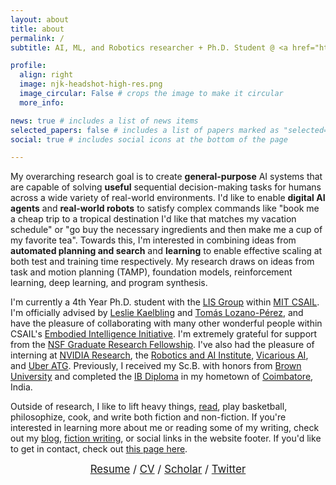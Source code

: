 ```yaml
---
layout: about
title: about
permalink: /
subtitle: AI, ML, and Robotics researcher + Ph.D. Student @ <a href="https://www.csail.mit.edu/">MIT CSAIL</a>

profile:
  align: right
  image: njk-headshot-high-res.png
  image_circular: False # crops the image to make it circular
  more_info:

news: true # includes a list of news items
selected_papers: false # includes a list of papers marked as "selected={true}"
social: true # includes social icons at the bottom of the page

---
```

My overarching research goal is to create **general-purpose** AI systems that are capable of solving **useful** sequential decision-making tasks for humans across a wide variety of real-world environments. I'd like to enable **digital AI agents** and **real-world robots** to satisfy complex commands like "book me a cheap trip to a tropical destination I'd like that matches my vacation schedule" or "go buy the necessary ingredients and then make me a cup of my favorite tea". Towards this, I'm interested in combining ideas from **automated planning and search** and **learning** to enable effective scaling at both test and training time respectively. My research draws on ideas from task and motion planning (TAMP), foundation models, reinforcement learning, deep learning, and program synthesis.

I'm currently a 4th Year Ph.D. student with the [LIS Group](https://lis.csail.mit.edu/) within [MIT CSAIL](https://www.csail.mit.edu/). I'm officially advised by [Leslie Kaelbling](https://www.csail.mit.edu/person/leslie-kaelbling) and [Tomás Lozano-Pérez](https://people.csail.mit.edu/tlp/), and have the pleasure of collaborating with many other wonderful people within CSAIL's [Embodied Intelligence Initiative](https://ei.csail.mit.edu/). I'm extremely grateful for support from the [NSF Graduate Research Fellowship](https://engineering.brown.edu/news/2021-03-29/nsf-graduate-research-award). I've also had the pleasure of interning at [NVIDIA Research](https://research.nvidia.com/labs/srl/), the [Robotics and AI Institute](https://rai-inst.com/), [Vicarious AI](https://www.vicarious.com/), and [Uber ATG](https://www.uber.com/us/en/autonomous/?id=14490). Previously, I received my Sc.B. with honors from [Brown University](https://www.brown.edu/) and completed the [IB Diploma](https://www.ibo.org/programmes/diploma-programme/) in my hometown of [Coimbatore](https://en.wikipedia.org/wiki/Coimbatore), India.

Outside of research, I like to lift heavy things, [read](https://www.goodreads.com/user/show/36308161-nishanth-kumar), play basketball, philosophize, cook, and write both fiction and non-fiction. If you're interested in learning more about me or reading some of my writing, check out my [blog](http://nishanthjkumar.com/blog/), [fiction writing](http://nishanthjkumar.com/fiction/), or social links in the website footer. If you'd like to get in contact, check out [this page here](/contact-me/).

<div class="centered-links">
<a href="/assets/pdf/Nishanth_Resume.pdf">Resume</a> / <a href="/assets/pdf/Nishanth_CV.pdf">CV</a> / <a href="https://scholar.google.com/citations?hl=en&user=FE512o4AAAAJ&view_op=list_works&sortby=pubdate">Scholar</a> / <a href="https://x.com/nishanthkumar23">Twitter</a>
</div>

<style>
.centered-links {
    text-align: center;
    font-size: 1.2em; /* Adjust the font size as needed */
}
</style>
